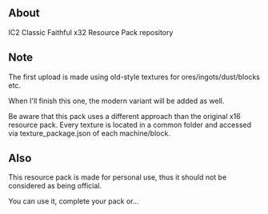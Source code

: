 ## About
IC2 Classic Faithful x32 Resource Pack repository

## Note
The first upload is made using old-style textures for ores/ingots/dust/blocks etc.

When I'll finish this one, the modern variant will be added as well.

Be aware that this pack uses a different approach than the original x16 resource pack. Every texture is located in a common folder and accessed via texture_package.json of each machine/block. 

## Also
This resource pack is made for personal use, thus it should not be considered as being official.

You can use it, complete your pack or...
